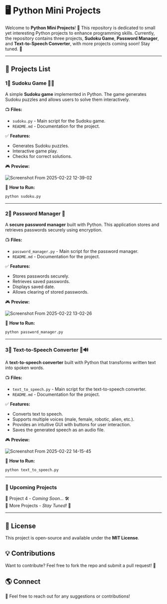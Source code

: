 # 🖥️ Python Mini Projects

Welcome to **Python Mini Projects**! 🚀 This repository is dedicated to small yet interesting Python projects to enhance programming skills. Currently, the repository contains three projects, **Sudoku Game**, **Password Manager**, and **Text-to-Speech Converter**, with more projects coming soon! Stay tuned. 🎯

---

## 📌 Projects List

### 1⃣ Sudoku Game 🎢🧩
A simple **Sudoku game** implemented in Python. The game generates Sudoku puzzles and allows users to solve them interactively.

📺 **Files:**
- `sudoku.py` - Main script for the Sudoku game.
- `README.md` - Documentation for the project.

✅ **Features:**
- Generates Sudoku puzzles.
- Interactive game play.
- Checks for correct solutions.

🎮 **Preview:**

![Screenshot From 2025-02-22 12-39-02](https://github.com/user-attachments/assets/d731b502-bff9-491c-a532-6289d7d9d6d1)

🔧 **How to Run:**
```sh
python sudoku.py
```

---

### 2⃣ Password Manager 🔑
A **secure password manager** built with Python. This application stores and retrieves passwords securely using encryption.

📺 **Files:**
- `password_manager.py` - Main script for the password manager.
- `README.md` - Documentation for the project.

✅ **Features:**
- Stores passwords securely.
- Retrieves saved passwords.
- Displays saved date.
- Allows clearing of stored passwords.

🎮 **Preview:**

![Screenshot From 2025-02-22 13-02-26](https://github.com/user-attachments/assets/2e8051d6-872f-461e-9bf7-c9b765fce038)

🔧 **How to Run:**
```sh
python password_manager.py
```

---

### 3⃣ Text-to-Speech Converter 🎤🔊
A **text-to-speech converter** built with Python that transforms written text into spoken words.

📺 **Files:**
- `text_to_speech.py` - Main script for the text-to-speech converter.
- `README.md` - Documentation for the project.

✅ **Features:**
- Converts text to speech.
- Supports multiple voices (male, female, robotic, alien, etc.).
- Provides an intuitive GUI with buttons for user interaction.
- Saves the generated speech as an audio file.

🎮 **Preview:**

![Screenshot From 2025-02-22 14-15-45](https://github.com/user-attachments/assets/3f9a1d26-8d6f-4c8b-ae27-67e123f7b9e4)

🔧 **How to Run:**
```sh
python text_to_speech.py
```

---

### 🚀 Upcoming Projects
🔹 Project 4 - *Coming Soon...* 🛠️  
🔹 More Projects - *Stay Tuned!* 🎯

---

## 🐝 License
This project is open-source and available under the **MIT License**.

## 💡 Contributions
Want to contribute? Feel free to fork the repo and submit a pull request! 🎉

## 🌎 Connect
📩 Feel free to reach out for any suggestions or contributions!
